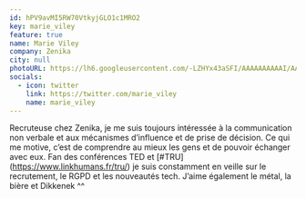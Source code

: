```yaml
---
id: hPV9avMI5RW70VtkyjGLO1c1MRO2
key: marie_viley
feature: true
name: Marie Viley
company: Zenika
city: null
photoURL: https://lh6.googleusercontent.com/-LZHYx43aSFI/AAAAAAAAAAI/AAAAAAAACd4/xbCJI1QDS3w/photo.jpg
socials:
  - icon: twitter
    link: https://twitter.com/marie_viley
    name: marie_viley
---
```

Recruteuse chez Zenika, je me suis toujours intéressée à la communication non verbale et aux mécanismes d’influence et de prise de décision. 
Ce qui me motive, c’est de comprendre au mieux les gens et de pouvoir échanger avec eux. 
Fan des conférences TED et  [#TRU] (https://www.linkhumans.fr/tru/) je suis constamment en veille sur le recrutement, le RGPD et les nouveautés tech.
J’aime également le métal, la bière et Dikkenek ^^

